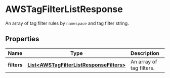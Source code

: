 

# AWSTagFilterListResponse

An array of tag filter rules by `namespace` and tag filter string.
## Properties

Name | Type | Description | Notes
------------ | ------------- | ------------- | -------------
**filters** | [**List&lt;AWSTagFilterListResponseFilters&gt;**](AWSTagFilterListResponseFilters.md) | An array of tag filters. |  [optional]



